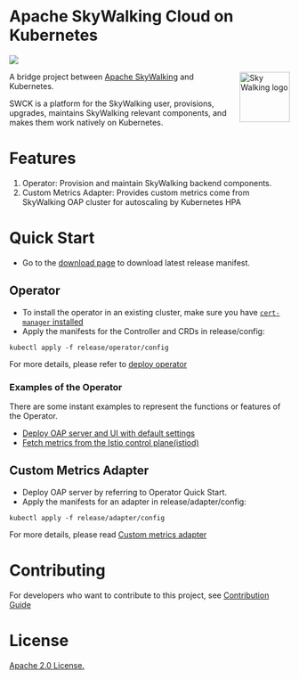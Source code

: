 Apache SkyWalking Cloud on Kubernetes
============

![](https://github.com/apache/skywalking-swck/workflows/Build/badge.svg?branch=master)

<img src="http://skywalking.apache.org/assets/logo.svg" alt="Sky Walking logo" height="90px" align="right" />

A bridge project between [Apache SkyWalking](https://github.com/apache/skywalking) and Kubernetes.

SWCK is a platform for the SkyWalking user, provisions, upgrades, maintains SkyWalking relevant components, and makes them work natively on Kubernetes. 

# Features

 1. Operator: Provision and maintain SkyWalking backend components.
 1. Custom Metrics Adapter: Provides custom metrics come from SkyWalking OAP cluster for autoscaling by Kubernetes HPA

# Quick Start

 * Go to the [download page](https://skywalking.apache.org/downloads/) to download latest release manifest. 

## Operator

 * To install the operator in an existing cluster, make sure you have [`cert-manager` installed](https://cert-manager.io/docs/installation/)
 * Apply the manifests for the Controller and CRDs in release/config:
 
 ```
 kubectl apply -f release/operator/config
 ```

For more details, please refer to [deploy operator](docs/operator.md)

### Examples of the Operator

There are some instant examples to represent the functions or features of the Operator.

 - [Deploy OAP server and UI with default settings](./docs/examples/default-backend.md)
 - [Fetch metrics from the Istio control plane(istiod)](./docs/examples/istio-controlplane.md)

## Custom Metrics Adapter
  
 * Deploy OAP server by referring to Operator Quick Start.
 * Apply the manifests for an adapter in release/adapter/config:
 
 ```
 kubectl apply -f release/adapter/config
 ```

For more details, please read [Custom metrics adapter](docs/custom-metrics-adapter.md)

# Contributing
For developers who want to contribute to this project, see [Contribution Guide](CONTRIBUTING.md)

# License
[Apache 2.0 License.](/LICENSE)
